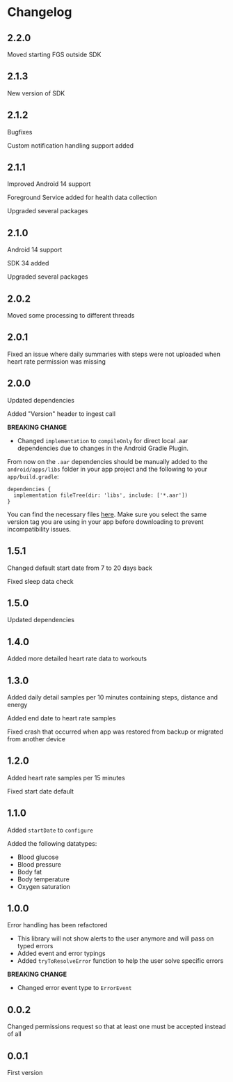 # Changelog

## 2.2.0

Moved starting FGS outside SDK

## 2.1.3

New version of SDK

## 2.1.2

Bugfixes

Custom notification handling support added

## 2.1.1

Improved Android 14 support

Foreground Service added for health data collection

Upgraded several packages

## 2.1.0

Android 14 support

SDK 34 added

Upgraded several packages

## 2.0.2

Moved some processing to different threads

## 2.0.1

Fixed an issue where daily summaries with steps were not uploaded when heart rate permission was missing

## 2.0.0

Updated dependencies

Added "Version" header to ingest call

**BREAKING CHANGE**

- Changed `implementation` to `compileOnly` for direct local .aar dependencies due to changes in the Android Gradle Plugin.

From now on the `.aar` dependencies should be manually added to the `android/apps/libs` folder in your app project and the following to your `app/build.gradle`:

```
dependencies {
  implementation fileTree(dir: 'libs', include: ['*.aar'])
}
```

You can find the necessary files [here](https://github.com/wefitter/react-native-wefitter-samsung/tree/v2.0.0/android/libs). Make sure you select the same version tag you are using in your app before downloading to prevent incompatibility issues.

## 1.5.1

Changed default start date from 7 to 20 days back

Fixed sleep data check

## 1.5.0

Updated dependencies

## 1.4.0

Added more detailed heart rate data to workouts

## 1.3.0

Added daily detail samples per 10 minutes containing steps, distance and energy

Added end date to heart rate samples

Fixed crash that occurred when app was restored from backup or migrated from another device

## 1.2.0

Added heart rate samples per 15 minutes

Fixed start date default

## 1.1.0

Added `startDate` to `configure`

Added the following datatypes:

- Blood glucose
- Blood pressure
- Body fat
- Body temperature
- Oxygen saturation

## 1.0.0

Error handling has been refactored

- This library will not show alerts to the user anymore and will pass
  on typed errors
- Added event and error typings
- Added `tryToResolveError` function to help the user solve specific errors

**BREAKING CHANGE**

- Changed error event type to `ErrorEvent`

## 0.0.2

Changed permissions request so that at least one must be accepted instead of all

## 0.0.1

First version
